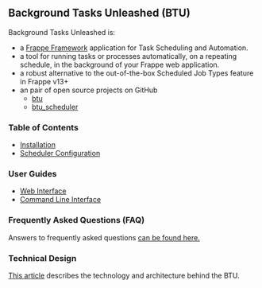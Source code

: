 ## Background Tasks Unleashed (BTU)
Background Tasks Unleashed is:

* a  <a href="https://frappeframework.com" target="_blank">Frappe Framework</a> application for Task Scheduling and Automation.
* a tool for running tasks or processes automatically, on a repeating schedule, in the background of your Frappe web application.
* a robust alternative to the out-of-the-box Scheduled Job Types feature in Frappe v13+
* an pair of open source projects on GitHub
  * [btu](https://github.com/Datahenge/btu)
  * [btu_scheduler](https://github.com/Datahenge/btu_scheduler_daemon)

### Table of Contents
* [Installation](https://datahenge.github.io/btu/installation.html)
* [Scheduler Configuration](https://datahenge.github.io/btu/configuration.html)

### User Guides
  * [Web Interface](https://datahenge.github.io/btu/guide_web.html)
  * [Command Line Interface](https://datahenge.github.io/btu/guide_cli.html)

### Frequently Asked Questions (FAQ)
Answers to frequently asked questions [can be found here.](https://datahenge.github.io/btu/faq.html)

### Technical Design
[This article](https://datahenge.github.io/btu/technical_design.html) describes the technology and architecture behind the BTU.
